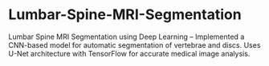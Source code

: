 # Lumbar-Spine-MRI-Segmentation
Lumbar Spine MRI Segmentation using Deep Learning – Implemented a CNN-based model for automatic segmentation of vertebrae and discs. Uses U-Net architecture with TensorFlow for accurate medical image analysis.
